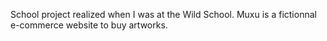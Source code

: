 School project realized when I was at the Wild School. Muxu is a fictionnal e-commerce website to buy artworks. 